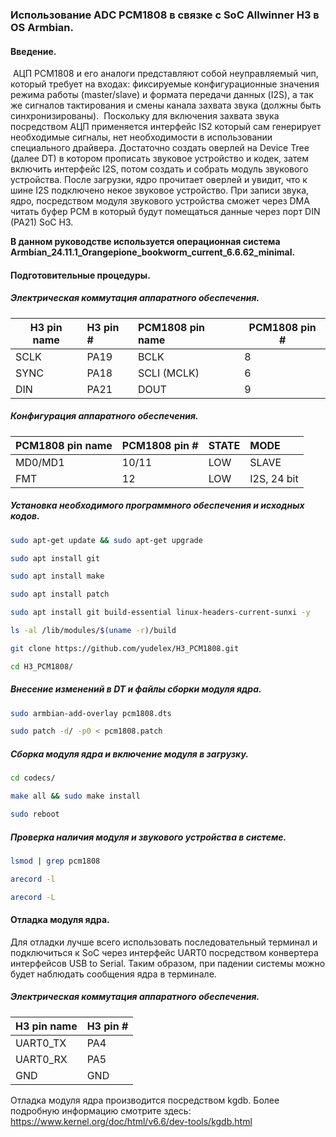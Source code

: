 ### Использование ADC PCM1808 в связке с SoC Allwinner H3 в OS Armbian.



#### Введение.

​	АЦП PCM1808 и его аналоги представляют собой неуправляемый чип, который требует на входах: фиксируемые конфигурационные значения режима работы (master/slave) и формата передачи данных (I2S), а так же сигналов тактирования и смены канала захвата звука (должны быть синхронизированы).
​	Поскольку для включения захвата звука посредством АЦП применяется интерфейс IS2 который сам генерирует необходимые сигналы, нет необходимости в использовании специального драйвера. Достаточно создать оверлей на Device Tree (далее DT) в котором прописать звуковое устройство и кодек, затем включить интерфейс I2S, потом создать и собрать модуль звукового устройства. После загрузки, ядро прочитает оверлей и увидит, что к шине I2S подключено некое звуковое устройство. При записи звука, ядро, посредством модуля звукового устройства сможет через DMA читать буфер PCM в который будут помещаться данные через порт DIN (PA21) SoC H3.

**В данном руководстве используется операционная система Armbian_24.11.1_Orangepione_bookworm_current_6.6.62_minimal.**



#### Подготовительные процедуры.

##### Электрическая коммутация аппаратного обеспечения.

| H3 pin name | H3 pin # | PCM1808 pin name | PCM1808 pin # |
| ----------- | :------- | :--------------- | ------------- |
| SCLK        | PA19     | BCLK             | 8             |
| SYNC        | PA18     | SCLI (MCLK)      | 6             |
| DIN         | PA21     | DOUT             | 9             |

##### Конфигурация аппаратного обеспечения.

| PCM1808 pin name | PCM1808 pin # | STATE | MODE        |
| :--------------- | :------------ | :---- | :---------- |
| MD0/MD1          | 10/11         | LOW   | SLAVE       |
| FMT              | 12            | LOW   | I2S, 24 bit |

##### Установка необходимого программного обеспечения и исходных кодов.

```bash
sudo apt-get update && sudo apt-get upgrade
```

```bash
sudo apt install git
```

```bash
sudo apt install make
```

```bash
sudo apt install patch
```

```bash
sudo apt install git build-essential linux-headers-current-sunxi -y
```

```bash
ls -al /lib/modules/$(uname -r)/build
```

```bash
git clone https://github.com/yudelex/H3_PCM1808.git
```

```bash
cd H3_PCM1808/
```



##### Внесение изменений в DT и файлы сборки модуля ядра.

```bash
sudo armbian-add-overlay pcm1808.dts
```

```bash
sudo patch -d/ -p0 < pcm1808.patch
```



##### Сборка модуля ядра и включение модуля в загрузку.

```bash
cd codecs/
```

```bash
make all && sudo make install
```

```bash
sudo reboot
```



##### Проверка наличия модуля и звукового устройства в системе.

```bash
lsmod | grep pcm1808
```

```bash
arecord -l
```

```bash
arecord -L
```



#### Отладка модуля ядра.

Для отладки лучше всего использовать последовательный терминал и подключиться к SoC через интерфейс UART0 посредством конвертера интерфейсов USB to Serial. Таким образом, при падении системы можно будет наблюдать сообщения ядра в терминале.

##### Электрическая коммутация аппаратного обеспечения.

| H3 pin name | H3 pin # |
| :---------- | :------- |
| UART0_TX    | PA4      |
| UART0_RX    | PA5      |
| GND         | GND      |

Отладка модуля ядра производится посредством kgdb. Более подробную информацию смотрите здесь: https://www.kernel.org/doc/html/v6.6/dev-tools/kgdb.html
